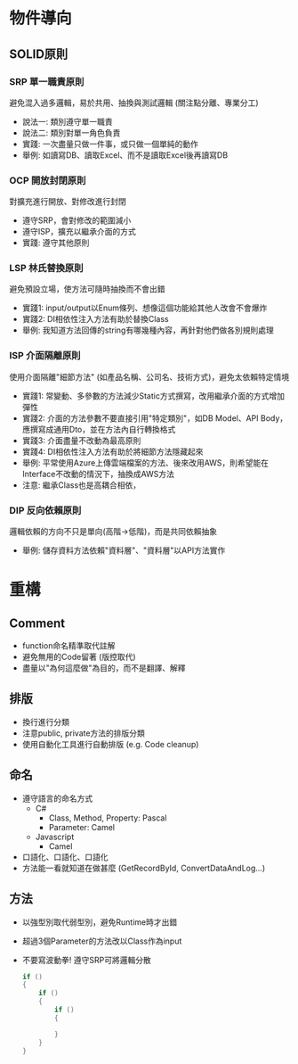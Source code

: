 # 物件導向

## SOLID原則

### SRP 單一職責原則

避免混入過多邏輯，易於共用、抽換與測試邏輯 (關注點分離、專業分工)

* 說法一: 類別遵守單一職責
* 說法二: 類別對單一角色負責
* 實踐: 一次盡量只做一件事，或只做一個單純的動作 
* 舉例: 如讀寫DB、讀取Excel、而不是讀取Excel後再讀寫DB

### OCP 開放封閉原則

對擴充進行開放、對修改進行封閉

* 遵守SRP，會對修改的範圍減小
* 遵守ISP，擴充以繼承介面的方式
* 實踐: 遵守其他原則

### LSP 林氏替換原則

避免預設立場，使方法可隨時抽換而不會出錯

* 實踐1: input/output以Enum條列、想像這個功能給其他人改會不會爆炸
* 實踐2: DI相依性注入方法有助於替換Class
* 舉例: 我知道方法回傳的string有哪幾種內容，再針對他們做各別規則處理

### ISP 介面隔離原則

使用介面隔離"細節方法" (如產品名稱、公司名、技術方式)，避免太依賴特定情境

* 實踐1: 常變動、多參數的方法減少Static方式撰寫，改用繼承介面的方式增加彈性
* 實踐2: 介面的方法參數不要直接引用"特定類別"，如DB Model、API Body，應撰寫成通用Dto，並在方法內自行轉換格式
* 實踐3: 介面盡量不改動為最高原則
* 實踐4: DI相依性注入方法有助於將細節方法隱藏起來
* 舉例: 平常使用Azure上傳雲端檔案的方法、後來改用AWS，則希望能在Interface不改動的情況下，抽換成AWS方法
* 注意: 繼承Class也是高耦合相依，

### DIP 反向依賴原則

邏輯依賴的方向不只是單向(高階→低階)，而是共同依賴抽象

* 舉例: 儲存資料方法依賴"資料層"、"資料層"以API方法實作

# 重構

## Comment

* function命名精準取代註解
* 避免無用的Code留著 (版控取代)
* 盡量以"為何這麼做"為目的，而不是翻譯、解釋

## 排版

* 換行進行分類
* 注意public, private方法的排版分類
* 使用自動化工具進行自動排版 (e.g. Code cleanup)

## 命名

* 遵守語言的命名方式
  * C#
    * Class, Method, Property: Pascal
    * Parameter: Camel
  * Javascript
    * Camel
* 口語化、口語化、口語化
* 方法能一看就知道在做甚麼 (GetRecordById, ConvertDataAndLog...)

## 方法

* 以強型別取代弱型別，避免Runtime時才出錯
* 超過3個Parameter的方法改以Class作為input
* 不要寫波動拳! 遵守SRP可將邏輯分散
  
  ```C#
  if ()
  {
      if ()
      {
          if ()
          {

          }
      }
  }
  ```